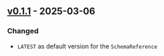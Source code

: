 ## [v0.1.1](https://pypi.org/project/amsdal-glue-core/0.1.1/) - 2025-03-06

### Changed

- `LATEST` as default version for the `SchemaReference`
